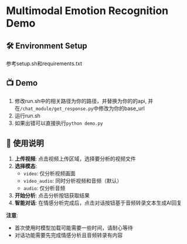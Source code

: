# Multimodal Emotion Recognition Demo

## 🛠️ Environment Setup
参考setup.sh和requirements.txt

## 📺  Demo

1. 修改run.sh中的相关路径为你的路径，并替换为你的的api, 并在`/chat_module/get_response.py`中修改为你的base_url
2. 运行run.sh
3. 如果出错可以直接执行`python demo.py`

##  📝 使用说明

1. **上传视频**: 点击视频上传区域，选择要分析的视频文件
2. **选择模态**: 
   - `video`: 仅分析视频画面
   - `video_audio`: 同时分析视频和音频（默认）
   - `audio`: 仅分析音频
3. **开始分析**: 点击分析按钮获取结果
4. **智能对话**: 在情感分析完成后，点击对话按钮基于音频转录文本生成AI回复

**注意**: 
- 首次使用时模型加载可能需要一些时间，请耐心等待
- 对话功能需要先完成情感分析且音频转录有内容
